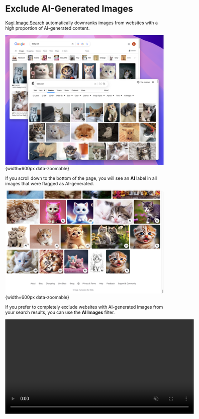 # Exclude AI-Generated Images

[Kagi Image Search](https://kagi.com/images) automatically downranks images from websites with a high proportion of AI-generated content.

![Kagi vs Google AI-generated images](./media/kagi_vs_google_image_search.png){width=600px data-zoomable}

If you scroll down to the bottom of the page, you will see an **AI** label in all images that were flagged as AI-generated.

![Kagi AI Image Label](./media/image_search_ai_label.png){width=600px data-zoomable}

If you prefer to completely exclude websites with AI-generated images from your search results, you can use the **AI Images** filter.

<video src="./media/exclude_ai_images_filter.mp4" width="600" type="video/mp4" autoplay muted loop playsinline disablepictureinpicture alt="Kagi Image Search - Exclude AI Images Filter" />

Note that, since there is currently no reliable way to automatically identify AI-generated images, this feature relies on the website's reputation rather than analyzing individual images. As a result, some AI-generated content may still appear in the results.

## Our Approach to AI-Generated Images

Our decision to offer this feature aligns with our [philosophy on AI integration](../why-kagi/ai-philosophy.md) and stems from several key considerations:

1. **Factual accuracy**: AI-generated images, like text-based AI content, can sometimes be misleading or inaccurate. By allowing users to filter out AI-generated images, we help prioritize content that is more likely to be grounded in real-world information and human creativity.

2. **Authenticity and emotional resonance**: While AI-generated images can be impressive, they often lack the depth, creativity, and emotional connection of human-created art. This feature aims to surface more authentic and meaningful images that reflect genuine human experiences and perspectives.

3. **User empowerment**: By offering this option, we're enabling our users to make informed decisions about the content they consume, while also encouraging a web ecosystem that values human creativity and authenticity.

We acknowledge that our current method of filtering based on website reputation isn't perfect. However, it represents our pragmatic approach to addressing a complex issue.
